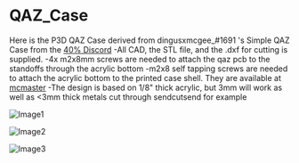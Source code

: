 # QAZ_Case

Here is the P3D QAZ Case derived from dingusxmcgee_#1691 's Simple QAZ Case from the [40% Discord](https://discord.gg/GJqv7hz)
-All CAD, the STL file, and the .dxf for cutting is supplied.
-4x m2x8mm screws are needed to attach the qaz pcb to the standoffs through the acrylic bottom
-m2x8 self tapping screws are needed to attach the acrylic bottom to the printed case shell. They are available at [mcmaster](https://www.mcmaster.com/99397A269/)
-The design is based on 1/8" thick acrylic, but 3mm will work as well as <3mm thick metals cut through sendcutsend for example

![Image1](https://cdn.discordapp.com/attachments/712811511340335164/746758914879651889/image4.jpg)
 
![Image2](https://cdn.discordapp.com/attachments/712811511340335164/746758915181772801/image5.jpg)
  
![Image3](https://cdn.discordapp.com/attachments/712811511340335164/746758913713504326/image1.jpg)
